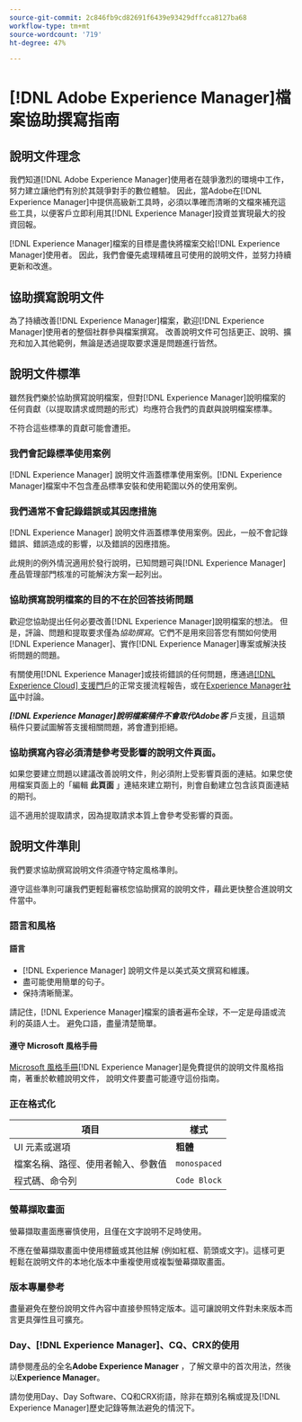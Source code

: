 ```yaml
---
source-git-commit: 2c846fb9cd82691f6439e93429dffcca8127ba68
workflow-type: tm+mt
source-wordcount: '719'
ht-degree: 47%

---
```

# [!DNL Adobe Experience Manager]檔案協助撰寫指南

## 說明文件理念

我們知道[!DNL Adobe Experience Manager]使用者在競爭激烈的環境中工作，努力建立讓他們有別於其競爭對手的數位體驗。 因此，當Adobe在[!DNL Experience Manager]中提供高級新工具時，必須以準確而清晰的文檔來補充這些工具，以便客戶立即利用其[!DNL Experience Manager]投資並實現最大的投資回報。

[!DNL Experience Manager]檔案的目標是盡快將檔案交給[!DNL Experience Manager]使用者。 因此，我們會優先處理精確且可使用的說明文件，並努力持續更新和改進。

## 協助撰寫說明文件

為了持續改善[!DNL Experience Manager]檔案，歡迎[!DNL Experience Manager]使用者的整個社群參與檔案撰寫。 改善說明文件可包括更正、說明、擴充和加入其他範例，無論是透過提取要求還是問題進行皆然。

## 說明文件標準

雖然我們樂於協助撰寫說明檔案，但對[!DNL Experience Manager]說明檔案的任何貢獻（以提取請求或問題的形式）均應符合我們的貢獻與說明檔案標準。

不符合這些標準的貢獻可能會遭拒。

### 我們會記錄標準使用案例

[!DNL Experience Manager] 說明文件涵蓋標準使用案例。[!DNL Experience Manager]檔案中不包含產品標準安裝和使用範圍以外的使用案例。

### 我們通常不會記錄錯誤或其因應措施

[!DNL Experience Manager] 說明文件涵蓋標準使用案例。因此，一般不會記錄錯誤、錯誤造成的影響，以及錯誤的因應措施。

此規則的例外情況適用於發行說明，已知問題可與[!DNL Experience Manager]產品管理部門核准的可能解決方案一起列出。

### 協助撰寫說明檔案的目的不在於回答技術問題

歡迎您協助提出任何必要改善[!DNL Experience Manager]說明檔案的想法。 但是，評論、問題和提取要求僅為&#x200B;*協助撰寫*。它們不是用來回答您有關如何使用[!DNL Experience Manager]、實作[!DNL Experience Manager]專案或解決技術問題的問題。

有關使用[!DNL Experience Manager]或技術錯誤的任何問題，應通過[[!DNL Experience Cloud] 支援門戶](https://experienceleague.adobe.com/?support-solution=Experience+Manager#support)的正常支援流程報告，或在[Experience Manager社區](https://experienceleaguecommunities.adobe.com/t5/adobe-experience-manager/ct-p/adobe-experience-manager-community)中討論。

***[!DNL Experience Manager]說明檔案稿件不會取代Adobe客*** 戶支援，且這類稿件只要試圖解答支援相關問題，將會遭到拒絕。

### 協助撰寫內容必須清楚參考受影響的說明文件頁面。

如果您要建立問題以建議改善說明文件，則必須附上受影響頁面的連結。如果您使用檔案頁面上的「編輯 **此頁面** 」連結來建立期刊，則會自動建立包含該頁面連結的期刊。

這不適用於提取請求，因為提取請求本質上會參考受影響的頁面。

## 說明文件準則

我們要求協助撰寫說明文件須遵守特定風格準則。

遵守這些準則可讓我們更輕鬆審核您協助撰寫的說明文件，藉此更快整合進說明文件當中。

### 語言和風格

#### 語言

* [!DNL Experience Manager] 說明文件是以美式英文撰寫和維護。
* 盡可能使用簡單的句子。
* 保持清晰簡潔。

請記住，[!DNL Experience Manager]檔案的讀者遍布全球，不一定是母語或流利的英語人士。 避免口語，盡量清楚簡單。

#### 遵守 Microsoft 風格手冊

[Microsoft 風格手冊](https://docs.microsoft.com/zh-tw/style-guide/welcome/)[!DNL Experience Manager]是免費提供的說明文件風格指南，著重於軟體說明文件， 說明文件要盡可能遵守這份指南。

### 正在格式化

| 項目 | 樣式 |
|---|---|
| UI 元素或選項 | **粗體** |
| 檔案名稱、路徑、使用者輸入、參數值 | `monospaced` |
| 程式碼、命令列 | ```Code Block``` |

### 螢幕擷取畫面

螢幕擷取畫面應審慎使用，且僅在文字說明不足時使用。

不應在螢幕擷取畫面中使用標籤或其他註解 (例如紅框、箭頭或文字)。這樣可更輕鬆在說明文件的本地化版本中重複使用或複製螢幕擷取畫面。

### 版本專屬參考

盡量避免在整份說明文件內容中直接參照特定版本。這可讓說明文件對未來版本而言更具彈性且可擴充。

### Day、[!DNL Experience Manager]、CQ、CRX的使用

請參閱產品的全名&#x200B;**Adobe Experience Manager** ，了解文章中的首次用法，然後以&#x200B;**Experience Manager**。

請勿使用Day、Day Software、CQ和CRX術語，除非在類別名稱或提及[!DNL Experience Manager]歷史記錄等無法避免的情況下。
